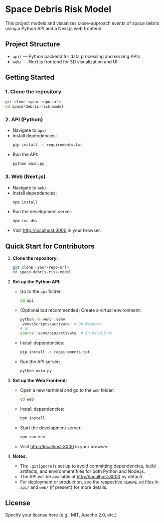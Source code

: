 # Space Debris Risk Model

This project models and visualizes close-approach events of space debris using a Python API and a Next.js web frontend.

## Project Structure

- `api/` — Python backend for data processing and serving APIs
- `web/` — Next.js frontend for 3D visualization and UI

## Getting Started

### 1. Clone the repository

```sh
git clone <your-repo-url>
cd space-debris-risk-model
```

### 2. API (Python)

- Navigate to `api/`
- Install dependencies:
  ```sh
  pip install -r requirements.txt
  ```
- Run the API:
  ```sh
  python main.py
  ```

### 3. Web (Next.js)

- Navigate to `web/`
- Install dependencies:
  ```sh
  npm install
  ```
- Run the development server:
  ```sh
  npm run dev
  ```
- Visit [http://localhost:3000](http://localhost:3000) in your browser.

## Quick Start for Contributors

1. **Clone the repository:**

   ```sh
   git clone <your-repo-url>
   cd space-debris-risk-model
   ```

2. **Set up the Python API:**

   - Go to the `api` folder:
     ```sh
     cd api
     ```
   - (Optional but recommended) Create a virtual environment:
     ```sh
     python -m venv .venv
     .venv\Scripts\activate  # On Windows
     # or
     source .venv/bin/activate  # On Mac/Linux
     ```
   - Install dependencies:
     ```sh
     pip install -r requirements.txt
     ```
   - Run the API server:
     ```sh
     python main.py
     ```

3. **Set up the Web Frontend:**

   - Open a new terminal and go to the `web` folder:
     ```sh
     cd web
     ```
   - Install dependencies:
     ```sh
     npm install
     ```
   - Start the development server:
     ```sh
     npm run dev
     ```
   - Visit [http://localhost:3000](http://localhost:3000) in your browser.

4. **Notes:**
   - The `.gitignore` is set up to avoid committing dependencies, build artifacts, and environment files for both Python and Node.js.
   - The API will be available at [http://localhost:8000](http://localhost:8000) by default.
   - For deployment or production, see the respective `README.md` files in `api/` and `web/` (if present) for more details.

## License

Specify your license here (e.g., MIT, Apache 2.0, etc.)
